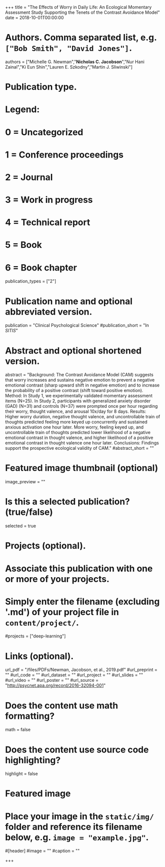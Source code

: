 +++
title = "The Effects of Worry in Daily Life: An Ecological Momentary Assessment Study Supporting the Tenets of the Contrast Avoidance Model"
date = 2018-10-01T00:00:00

# Authors. Comma separated list, e.g. `["Bob Smith", "David Jones"]`.
authors = ["Michelle G. Newman","**Nicholas C. Jacobson**","Nur Hani Zainal","Ki Eun Shin","Lauren E. Szkodny","Martin J. Sliwinski"]

# Publication type.
# Legend:
# 0 = Uncategorized
# 1 = Conference proceedings
# 2 = Journal
# 3 = Work in progress
# 4 = Technical report
# 5 = Book
# 6 = Book chapter
publication_types = ["2"]

# Publication name and optional abbreviated version.
publication = "Clinical Psychological Science"
#publication_short = "In *SITIS*"

# Abstract and optional shortened version.
abstract = "Background: The Contrast Avoidance Model (CAM) suggests that worry increases and sustains negative emotion to prevent a negative emotional contrast (sharp upward shift in negative emotion) and to increase the probability of a positive contrast (shift toward positive emotion). Method: In Study 1, we experimentally validated momentary assessment items (N=25). In Study 2, participants with generalized anxiety disorder (GAD) (N=31) and controls (N=37) were prompted once per hour regarding their worry, thought valence, and arousal 10x/day for 8 days. Results: Higher worry duration, negative thought valence, and uncontrollable train of thoughts predicted feeling more keyed up concurrently and sustained anxious activation one hour later. More worry, feeling keyed up, and uncontrollable train of thoughts predicted lower likelihood of a negative emotional contrast in thought valence, and higher likelihood of a positive emotional contrast in thought valence one hour later. Conclusions: Findings support the prospective ecological validity of CAM."
#abstract_short = ""

# Featured image thumbnail (optional)
image_preview = ""

# Is this a selected publication? (true/false)
selected = true

# Projects (optional).
#   Associate this publication with one or more of your projects.
#   Simply enter the filename (excluding '.md') of your project file in `content/project/`.
#projects = ["deep-learning"]

# Links (optional).
url_pdf = "/files/PDFs/Newman, Jacobson, et al., 2019.pdf"
#url_preprint = ""
#url_code = ""
#url_dataset = ""
#url_project = ""
#url_slides = ""
#url_video = ""
#url_poster = ""
#url_source = "http://psycnet.apa.org/record/2016-32094-001"

# Does the content use math formatting?
math = false

# Does the content use source code highlighting?
highlight = false

# Featured image
# Place your image in the `static/img/` folder and reference its filename below, e.g. `image = "example.jpg"`.
#[header]
#image = ""
#caption = ""

+++
